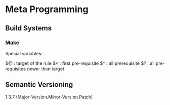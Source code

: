 # Meta Programming

## Build Systems

### Make

Special variables:

$@ : target of the rule
$< : first pre-requisite
$^ : all prerequisite
$? : all pre-requisites newer than target

## Semantic Versioning

1.3.7 (Major-Version.Minor-Version.Patch)
